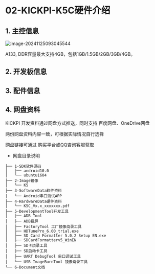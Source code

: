 # 02-KICKPI-K5C硬件介绍



## 1. 主控信息

![image-20241125093045544](http://tanzhtanzh.oss-cn-shenzhen.aliyuncs.com/img/image-20241125093045544.png)



A133, DDR容量最大支持4GB，包括1GB/1.5GB/2GB/3GB/4GB。



## 2. 开发板信息



## 3. 配件信息





## 4. 网盘资料

KICKPI 开发资料通过网盘方式推送，同时支持 百度网盘、OneDrive网盘

两份网盘资料内容一致，可根据实际情况自行选择

网盘链接可通过 购买平台或QQ咨询客服获取

* 网盘目录说明

```
├── 1-SDK软件源码
│   ├── android10.0
│   └── ubuntu1604
├── 2-Image镜像
│   └── K5
├── 3-SoftwareData软件资料
│   └── Android串口测试APP
├── 4-HardwareData硬件资料
│   └── K5C_Vx.x_xxxxxxx.pdf
├── 5-DevelopmentTool开发工具
│   ├── ADB Tool
│   ├── ADB投屏
│   ├── FactoryTool 工厂镜像烧录工具
│   ├── HDTunePro_6.00_trial.exe
│   ├── SD Card Formatter 5.0.2 Setup EN.exe
│   ├── SDCardFormatterv5_WinEN
│   ├── SD卡烧录工具
│   ├── SD启动卡工具
│   ├── UART DebugTool 串口调试工具
│   └── USB ImageBurnTool 镜像烧录工具
└── 6-Document文档
```

